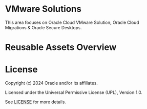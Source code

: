 # VMware Solutions

This area focuses on Oracle Cloud VMware Solution, Oracle Cloud Migrations & Oracle Secure Desktops.
# Reusable Assets Overview

# License

Copyright (c) 2024 Oracle and/or its affiliates.

Licensed under the Universal Permissive License (UPL), Version 1.0.

See [LICENSE](https://github.com/oracle-devrel/technology-engineering/blob/main/LICENSE) for more details.
